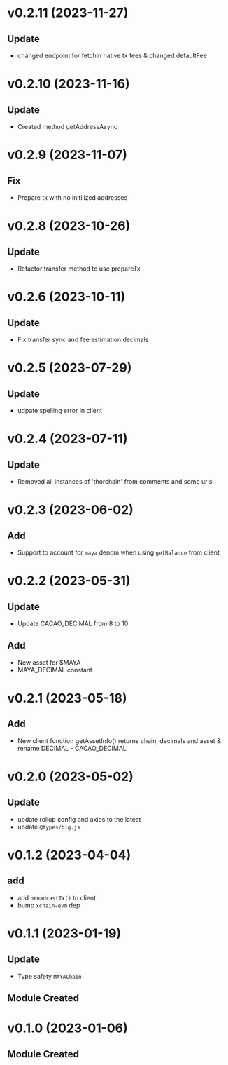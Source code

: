 # v0.2.11 (2023-11-27)

## Update

- changed endpoint for fetchin native tx fees & changed defaultFee

# v0.2.10 (2023-11-16)

## Update

- Created method getAddressAsync

# v0.2.9 (2023-11-07)

## Fix

- Prepare tx with no initilized addresses

# v0.2.8 (2023-10-26)

## Update

- Refactor transfer method to use prepareTx

# v0.2.6 (2023-10-11)

## Update

- Fix transfer sync and fee estimation decimals

# v0.2.5 (2023-07-29)

## Update

- udpate spelling error in client

# v0.2.4 (2023-07-11)

## Update

- Removed all instances of 'thorchain' from comments and some urls

# v0.2.3 (2023-06-02)

## Add

- Support to account for `maya` denom when using `getBalance` from client

# v0.2.2 (2023-05-31)

## Update

- Update CACAO_DECIMAL from 8 to 10

## Add

- New asset for $MAYA
- MAYA_DECIMAL constant

# v0.2.1 (2023-05-18)

## Add

- New client function getAssetInfo() returns chain, decimals and asset & rename DECIMAL - CACAO_DECIMAL

# v0.2.0 (2023-05-02)

## Update

- update rollup config and axios to the latest
- update `@types/big.js`

# v0.1.2 (2023-04-04)

## add

- add `broadcastTx()` to client
- bump `xchain-evm` dep

# v0.1.1 (2023-01-19)

## Update

- Type safety `MAYAChain`

## Module Created

# v0.1.0 (2023-01-06)

## Module Created

